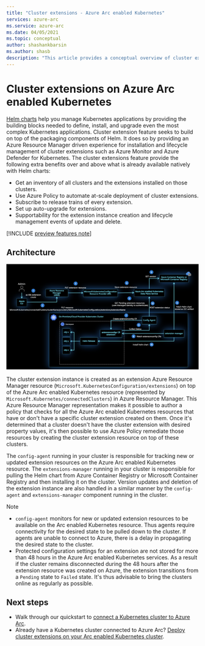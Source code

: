 ```yaml
---
title: "Cluster extensions - Azure Arc enabled Kubernetes"
services: azure-arc
ms.service: azure-arc
ms.date: 04/05/2021
ms.topic: conceptual
author: shashankbarsin
ms.author: shasb
description: "This article provides a conceptual overview of cluster extensions capability of Azure Arc enabled Kubernetes"
---
```


# Cluster extensions on Azure Arc enabled Kubernetes

[Helm charts](https://helm.sh/) help you manage Kubernetes applications by providing the building blocks needed to define, install, and upgrade even the most complex Kubernetes applications. Cluster extension feature seeks to build on top of the packaging components of Helm. It does so by providing an Azure Resource Manager driven experience for installation and lifecycle management of cluster extensions such as Azure Monitor and Azure Defender for Kubernetes. The cluster extensions feature provide the following extra benefits over and above what is already available natively with Helm charts:

- Get an inventory of all clusters and the extensions installed on those clusters.
- Use Azure Policy to automate at-scale deployment of cluster extensions.
- Subscribe to release trains of every extension.
- Set up auto-upgrade for extensions.
- Supportability for the extension instance creation and lifecycle management events of update and delete.

[!INCLUDE [preview features note](./includes/preview/preview-callout.md)]

## Architecture

[ ![Cluster extensions architecture](./media/conceptual-extensions.png) ](./media/conceptual-extensions.png#lightbox)

The cluster extension instance is created as an extension Azure Resource Manager resource (`Microsoft.KubernetesConfiguration/extensions`) on top of the Azure Arc enabled Kubernetes resource (represented by `Microsoft.Kubernetes/connectedClusters`) in Azure Resource Manager. This Azure Resource Manager representation makes it possible to author a policy that checks for all the Azure Arc enabled Kubernetes resources that have or don't have a specific cluster extension created on them. Once it's determined that a cluster doesn't have the cluster extension with desired property values, it's then possible to use Azure Policy remediate those resources by creating the cluster extension resource on top of these clusters.

The `config-agent` running in your cluster is responsible for tracking new or updated extension resources on the Azure Arc enabled Kubernetes resource. The `extensions-manager` running in your cluster is responsible for pulling the Helm chart from Azure Container Registry or Microsoft Container Registry and then installing it on the cluster. Version updates and deletion of the extension instance are also handled in a similar manner by the `config-agent` and `extensions-manager` component running in the cluster.

> [!NOTE]
> * `config-agent` monitors for new or updated extension resources to be available on the Arc enabled Kubernetes resource. Thus agents require connectivity for the desired state to be pulled down to the cluster. If agents are unable to connect to Azure, there is a delay in propagating the desired state to the cluster.
> * Protected configuration settings for an extension are not stored for more than 48 hours in the Azure Arc enabled Kubernetes services. As a result if the cluster remains disconnected during the 48 hours after the extension resource was created on Azure, the extension transitions from a `Pending` state to `Failed` state. It's thus advisable to bring the clusters online as regularly as possible.

## Next steps

* Walk through our quickstart to [connect a Kubernetes cluster to Azure Arc](./quickstart-connect-cluster.md).
* Already have a Kubernetes cluster connected to Azure Arc? [Deploy cluster extensions on your Arc enabled Kubernetes cluster](./extensions.md).